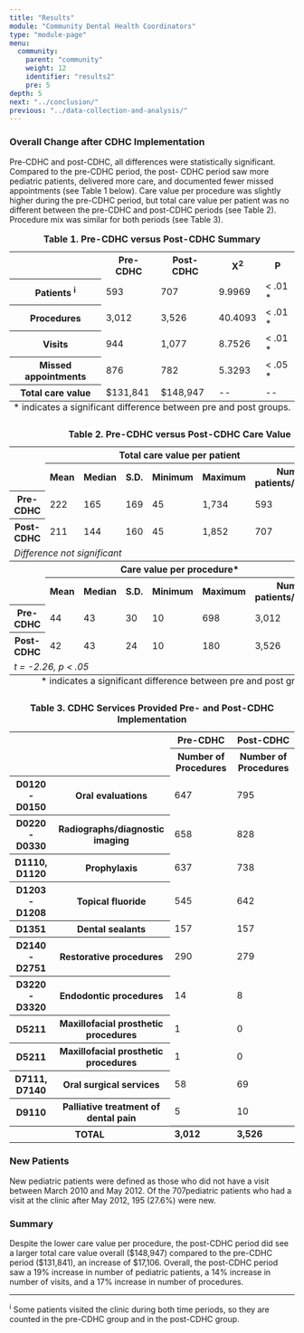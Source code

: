 ```yaml
---
title: "Results"
module: "Community Dental Health Coordinators"
type: "module-page"
menu:
  community:
    parent: "community"
    weight: 12
    identifier: "results2"
    pre: 5
depth: 5
next: "../conclusion/"
previous: "../data-collection-and-analysis/"
---
```

<div class="pageblock"><h3>Overall Change after CDHC Implementation </h3><p>Pre-CDHC and post-CDHC, all differences were statistically significant. Compared to the pre-CDHC period, the post-
CDHC period saw more pediatric patients, delivered more care, and documented fewer missed appointments (see Table 1 below). Care value per procedure was slightly higher during the pre-CDHC period, but total care value per patient was no different between the pre-CDHC and post-CDHC periods (see Table 2). Procedure mix was similar for both periods (see Table 3).</p>
</div><div class="pageblock"><table>
<caption><b>Table 1. Pre-CDHC versus Post-CDHC Summary</b></caption>
<tr>
<th> </th>
<th>Pre-CDHC</th>
<th>Post-CDHC</th>
<th>X<sup>2</sup></th>
<th>P</th>
</tr>
<tr>
<th class="l2 text-left">Patients <sup>i</sup></th>
<td>593</td>
<td>707</td>
<td>9.9969</td>
<td>< .01 *</td></tr>
<tr>
<th class="l2 text-left">Procedures</th>
<td>3,012</td>
<td>3,526</td>
<td>40.4093</td>
<td>< .01 *</td></tr>
<tr>
<th class="l2 text-left">Visits</th>
<td>944</td>
<td>1,077</td>
<td>8.7526</td>
<td>< .01 *</td></tr>
<tr>
<th class="l2 text-left">Missed appointments</th>
<td>876</td>
<td>782</td>
<td>5.3293</td>
<td>< .05 *</td></tr>
<tr>
<th class="l2 text-left">Total care value</th>
<td>$131,841</td>
<td> $148,947</td>
<td>--</td>
<td>--</td>
</tr>
<caption align="bottom">* indicates a significant difference between pre and post groups.</caption>
</table>
</div><div class="pageblock"><table>
<caption><b>Table 2. Pre-CDHC versus Post-CDHC Care Value</b></caption>
<tr>
<th class="table-header" colspan="7">Total care value per patient</th>
</tr>
<tr>
<td> </td>
<th>Mean</th>
<th>Median</th>
<th>S.D.</th>
<th>Minimum</th>
<th>Maximum</th>
<th>Number of patients/procedures</th>
</tr>
<tr>
<th class="l2 text-left">Pre-CDHC</th>
<td>222</td>
<td>165</td>
<td>169</td>
<td>45</td>
<td>1,734</td>
<td>593</td>
</tr>
<tr>
<th class="l2 text-left">Post-CDHC</th>
<td>211</td>
<td>144</td>
<td>160</td>
<td>45</td>
<td>1,852</td>
<td>707</td>
</tr>
<tr>
<td colspan="7"><i>Difference not significant</i></td>
</tr>
<tr>
<th class="table-header" colspan="7">Care value per procedure*</th>
</tr>
<tr>
<td> </td>
<th>Mean</th>
<th>Median</th>
<th>S.D.</th>
<th>Minimum</th>
<th>Maximum</th>
<th>Number of patients/procedures</th>
</tr>
<tr>
<th class="l2 text-left">Pre-CDHC</th>
<td>44</td>
<td>43</td>
<td>30</td>
<td>10</td>
<td>698</td>
<td>3,012</td>
</tr>
<tr>
<th class="l2 text-left">Post-CDHC</th>
<td>42</td>
<td>43</td>
<td>24</td>
<td>10</td>
<td>180</td>
<td>3,526</td>
</tr>
<tr>
<td colspan="7"><i>t = -2.26,  p < .05</i></td>
</tr>
<caption align="bottom">* indicates a significant difference between pre and post groups.</caption>
</table>
</div><div class="pageblock"><table>
<caption><b>Table 3. CDHC Services Provided Pre- and Post-CDHC Implementation</b></caption>
<tr>
<td colspan="2" rowspan="2"> </td>
<th class="table-header">Pre-CDHC</th>
<th class="table-header">Post-CDHC</th>
</tr>
<tr>
<th>Number of Procedures</th>
<th>Number of Procedures</th>
</tr>
<tr>
<th class="l2 text-left">D0120 - D0150</th>
<th class="l2 text-left">Oral evaluations</th>
<td>647</td>
<td>795</td>
</tr>
<tr>
<th class="l2 text-left">D0220 - D0330</th>
<th class="l2 text-left">Radiographs/diagnostic imaging</th>
<td>658</td>
<td>828</td>
</tr>
<tr>
<th class="l2 text-left">D1110, D1120</th>
<th class="l2 text-left">Prophylaxis</th>
<td>637</td>
<td>738</td>
</tr>
<tr>
<th class="l2 text-left">D1203 - D1208</th>
<th class="l2 text-left">Topical fluoride</th>
<td>545</td>
<td>642</td>
</tr>
<tr>
<th class="l2 text-left">D1351</th>
<th class="l2 text-left">Dental sealants</th>
<td>157</td>
<td>157</td>
</tr>
<tr>
<th class="l2 text-left">D2140 - D2751</th>
<th class="l2 text-left">Restorative procedures</th>
<td>290</td>
<td>279</td>
</tr>
<tr>
<th class="l2 text-left">D3220 - D3320</th>
<th class="l2 text-left">Endodontic procedures</th>
<td>14</td>
<td>8</td>
</tr>
<tr>
<th class="l2 text-left">D5211</th>
<th class="l2 text-left">Maxillofacial prosthetic procedures </th>
<td>1</td>
<td>0</td>
</tr>
<tr>
<th class="l2 text-left">D5211</th>
<th class="l2 text-left">Maxillofacial prosthetic procedures</th>
<td>1</td>
<td>0</td>
</tr>
<tr>
<th class="l2 text-left">D7111, D7140</th>
<th class="l2 text-left">Oral surgical services</th>
<td>58</td>
<td>69</td>
</tr>
<tr>
<th class="l2 text-left">D9110</th>
<th class="l2 text-left">Palliative treatment of dental pain</th>
<td>5</td>
<td>10</td>
</tr>
<tr>
<th class="text-right" colspan="2">TOTAL</th>
<td style="border-top: 3px solid #999;"><b>3,012</b></td>
<td style="border-top: 3px solid #999;"><b>3,526</b></td>
</tr>
</table>
</div><div class="pageblock"><h3>New Patients </h3><p>New pediatric patients were defined as those who did not have a visit between March 2010 and May 2012. Of the 707pediatric patients who had a visit at the clinic after May 2012, 195 (27.6%) were new.</p>
</div><div class="pageblock"><h3>Summary</h3><p>Despite the lower care value per procedure, the post-CDHC period did see a larger total care value overall ($148,947) compared to the pre-CDHC period ($131,841), an increase of $17,106. Overall, the post-CDHC period saw a 19% increase in number of pediatric patients, a 14% increase in number of visits, and a 17% increase in number of procedures.</p>
</div><div class="pageblock"><hr/>
<p><sup>i</sup> Some patients visited the clinic during both time periods, so they are counted in the pre-CDHC group and in the post-CDHC group.</p>
</div>